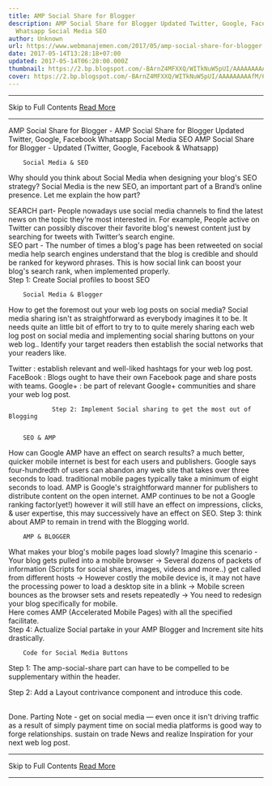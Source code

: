 ```yaml
---
title: AMP Social Share for Blogger
description: AMP Social Share for Blogger Updated Twitter, Google, Facebook
  Whatsapp Social Media SEO
author: Unknown
url: https://www.webmanajemen.com/2017/05/amp-social-share-for-blogger.html
date: 2017-05-14T13:28:18+07:00
updated: 2017-05-14T06:28:00.000Z
thumbnail: https://2.bp.blogspot.com/-BArnZ4MFXXQ/WITkNuW5pUI/AAAAAAAAAfM/6gQsyQ9xXGAmyFtnQR2UzPn6Xm7BqXdVwCLcB/s320/amp-blogger-social-share.webp
cover: https://2.bp.blogspot.com/-BArnZ4MFXXQ/WITkNuW5pUI/AAAAAAAAAfM/6gQsyQ9xXGAmyFtnQR2UzPn6Xm7BqXdVwCLcB/s320/amp-blogger-social-share.webp
---
```


<hr/> Skip to Full Contents <a href="https://www.webmanajemen.com/2017/05/amp-social-share-for-blogger.html" rel="follow" class="button" id="read-more">Read More</a> <hr/> AMP Social Share for Blogger - AMP Social Share for Blogger Updated Twitter, Google, Facebook Whatsapp Social Media SEO AMP Social Share for Blogger - Updated (Twitter, Google, Facebook &     Whatsapp) 
            




        





        Social Media & SEO     
Why should you think about Social Media when designing your blog's SEO     strategy? Social Media is the new SEO, an important part of a Brand’s     online presence. Let me explain the how part?     
    
SEARCH    part- People nowadays use social media channels to find the latest news on     the topic they're most interested in. For example, People active on Twitter     can possibly discover their favorite blog's newest content just by     searching for tweets with Twitter’s search engine.     
SEO    part - The number of times a blog's page has been retweeted on social media     help search engines understand that the blog is credible and should be     ranked for keyword phrases. This is how social link can boost your blog's     search rank, when implemented properly.     
Step 1: Create Social profiles to boost SEO     
                    
                
        Social Media & Blogger     
How to get the foremost out your web log posts on social media? Social media sharing isn't as straightforward as everybody imagines it to be. It needs quite an little bit of effort to try to to quite merely sharing each web log post on social media and implementing social sharing buttons on your web log..
Identify your target readers then establish the social networks that your readers like.


Twitter : establish relevant and well-liked hashtags for your web log post.
FaceBook : Blogs ought to have their own Facebook page and share posts with teams.
Google+ : be part of relevant Google+ communities and share your web log post.

                Step 2: Implement Social sharing to get the most out of                 Blogging                               
                            
                        
        SEO & AMP     
How can Google AMP have an effect on search results? a much better, quicker mobile internet is best for each users and publishers.
Google says four-hundredth of users can abandon any web site that takes over three seconds to load. traditional mobile pages typically take a minimum of eight seconds to load.
AMP is Google's straightforward manner for publishers to distribute content on the open internet. AMP continues to be not a Google ranking factor(yet!) however it will still have an effect on impressions, clicks, &amp; user expertise, this may successively have an effect on SEO.
Step 3: think about AMP to remain in trend with the Blogging world.
                    
                
        AMP & BLOGGER     
What makes your blog's mobile pages load slowly? Imagine this scenario -     
Your blog gets pulled into a mobile browser → Several dozens of         packets of information (Scripts for social shares, images, videos and         more..) get called from different hosts → However costly the         mobile device is, it may not have the processing power to load a         desktop site in a blink → Mobile screen bounces as the browser         sets and resets repeatedly → You need to redesign your blog         specifically for mobile.     
Here comes AMP (Accelerated Mobile Pages) with all the specified facilitate.     
            Step 4: Actualize Social partake in your AMP Blogger and Increment site hits drastically.                   
                    
                
        Code for Social Media Buttons     
Step 1: The amp-social-share part can have to be compelled to be supplementary within the header.     
<script async='async'         src="https://cdn.ampproject.org/v0/amp-social-share-0.1.js"         custom-element="amp-social-share" ></script>     
Step 2: Add a Layout contrivance component and introduce this code.     
<div id='social-share'><br/>         
<amp-social-share height='35' type='twitter' width='35'/>         
<amp-social-share height='35' type='email' width='35'/>         
<amp-social-share height='35' type='gplus' width='35'/>         
<amp-social-share data-param-app_id='APP_ID'         expr:data-param-href='data:blog.canonicalUrl' height='35'         type='facebook' width='35'/>         
<b:if cond='data:blog.isMobileRequest'>         
<amp-social-share height='35' type='whatsapp' width='35'         data-share-endpoint='whatsapp://send'         expr:data-param-text='&quot;Checkout - &quot; +         data:blog.pageTitle + data:blog.canonicalUrl'/>         
</b:if>         
</div>     
Done.
Parting Note - get on social media — even once it isn't driving traffic as a result of simply payment time on social media platforms is good way to forge relationships. sustain on trade News and realize Inspiration for your next web log post. <hr/> Skip to Full Contents <a href="https://www.webmanajemen.com/2017/05/amp-social-share-for-blogger.html" rel="follow" class="button" id="read-more">Read More</a> <hr/>